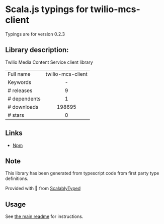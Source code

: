 
# Scala.js typings for twilio-mcs-client

Typings are for version 0.2.3

## Library description:
Twilio Media Content Service client library

|                    |                 |
| ------------------ | :-------------: |
| Full name          | twilio-mcs-client |
| Keywords           | - |
| # releases         | 9 |
| # dependents       | 1 |
| # downloads        | 198695 |
| # stars            | 0 |

## Links
- [Npm](https://www.npmjs.com/package/twilio-mcs-client)
    


## Note
This library has been generated from typescript code from first party type definitions.

Provided with :purple_heart: from [ScalablyTyped](https://github.com/oyvindberg/ScalablyTyped)

## Usage
See [the main readme](../../readme.md) for instructions.



